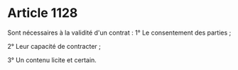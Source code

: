 # Article 1128

Sont nécessaires à la validité d'un contrat : 1° Le consentement des parties ;

2° Leur capacité de contracter ;

3° Un contenu licite et certain.
